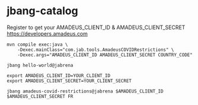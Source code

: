 # jbang-catalog

Register to get your AMADEUS_CLIENT_ID & AMADEUS_CLIENT_SECRET
https://developers.amadeus.com

```
mvn compile exec:java \
    -Dexec.mainClass="com.jab.tools.AmadeusCOVIDRestrictions" \
    -Dexec.args="AMADEUS_CLIENT_ID AMADEUS_CLIENT_SECRET COUNTRY_CODE"

jbang hello-world@jabrena

export AMADEUS_CLIENT_ID=YOUR_CLIENT_ID
export AMADEUS_CLIENT_SECRET=YOUR_CLIENT_SECRET

jbang amadeus-covid-restrictions@jabrena $AMADEUS_CLIENT_ID $AMADEUS_CLIENT_SECRET FR

```
